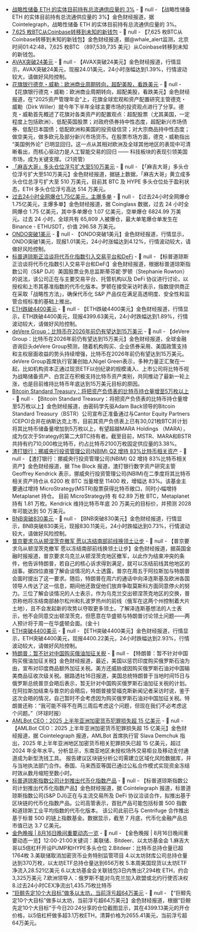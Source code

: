 - [战略性储备 ETH 的实体目前持有总流通供应量的 3%](https://x.com/Cointelegraph/status/1956778211364278624) - 📰 null - 【战略性储备 ETH 的实体目前持有总流通供应量的 3%】金色财经报道，据Cointelegraph，战略性储备 ETH 的实体目前持有总流通供应量的 3%。
- [7,625 枚BTC从Coinbase转移到未知的新钱包](https://whale-alert.io/transaction/bitcoin/f0d97ddca4c13d6ae984cd770174d8ac719ad5e7ccd1f5fa03e13ff0575e6407) - 📰 null - 【7,625 枚BTC从Coinbase转移到未知的新钱包】金色财经报道，据@whale_alert监测，北京时间01:42:48，7,625 枚BTC （897,539,735 美元）从Coinbase转移到未知的新钱包。
- [AVAX突破24美元]() - 📰 null - 【AVAX突破24美元】金色财经报道，行情显示，AVAX突破24美元，现报24.01美元，24小时涨幅达到1.39%，行情波动较大，请做好风险控制。
- [花旗银行德克・威勒：欧洲商业周期转向，超配美股，看跌美元]() - 📰 null - 【花旗银行德克・威勒：欧洲商业周期转向，超配美股，看跌美元】金色财经报道，在“2025资产管理年会”上，花旗全球宏观和资产配置研究主管德克・威勒（Dirk Willer）就今年下半年全球主要市场的投资观点进行了分享。德克・威勒首先概述了花旗对各类资产的配置观点：超配股票（尤其美国，一定程度上包括欧洲）、低配英国股票；对政府债券持中性态度，超配新兴市场债券、低配日本国债；低配欧洲和美国的投资级信贷；对大宗商品持中性态度；做空美元，做多欧元及部分新兴市场货币。在股票市场方面，德克・威勒指出 “美国例外论” 已明显回归，这一点从其相对欧洲及全球其他地区的表现中可清晰看出，而核心驱动力是人工智能交易的回归 —— 科技板块的表现引领美国市场，成为关键支撑。（21资管）
- [「麻吉大哥」多头仓位浮亏扩大至510万美元]() - 📰 null - 【「麻吉大哥」多头仓位浮亏扩大至510万美元】金色财经报道，据链上数据，「麻吉大哥」黄立成多头仓位总浮亏扩大至 510 万美元，目前其 BTC 及 HYPE 多头仓位处于盈利状态，ETH 多头仓位浮亏高达 514 万美元。
- [过去24小时全网爆仓1.75亿美元，主爆多单]() - 📰 null - 【过去24小时全网爆仓1.75亿美元，主爆多单】金色财经报道，据 Coinglass 数据，过去 24 小时全网爆仓 1.75 亿美元，其中多单爆仓 1.07 亿美元，空单爆仓 6824.99 万美元。过去 24 小时，全球共有 65,809 人被爆仓，最大单笔爆仓单发生在 Binance - ETHUSDT，价值 296.58 万美元。
- [ONDO突破1美元]() - 📰 null - 【ONDO突破1美元】金色财经报道，行情显示，ONDO突破1美元，现报1.01美元，24小时涨幅达到4.12%，行情波动较大，请做好风险控制。
- [标普道琼斯正洽谈将代币化指数引入交易平台和DeFi](https://cointelegraph.com/news/sp-dow-jones-tokenized-indexes-exchanges-defi) - 📰 null - 【标普道琼斯正洽谈将代币化指数引入交易平台和DeFi】金色财经报道，根据标普道琼斯指数公司（S&P DJI）美国股票业务总监斯蒂芬妮·罗顿（Stephanie Rowton）的说法，该公司正在与主要交易平台、托管机构以及 DeFi 协议进行讨论，以授权和上市其基准指数的代币化版本。罗顿在接受采访时表示，指数提供商正在采取「战略性方法」，确保代币化 S&P 产品仅在满足高透明度、安全性和监管合规标准的基础上推出。
- [ETH跌破4400美元]() - 📰 null - 【ETH跌破4400美元】金色财经报道，行情显示，ETH跌破4400美元，现报4399.63美元，24小时跌幅达到1.89%，行情波动较大，请做好风险控制。
- [deVere Group：比特币在2026年前仍有望达到15万美元](https://www.crowdfundinsider.com/2025/08/247615-bitcoin-still-tracking-to-150k-before-2026/) - 📰 null - 【deVere Group：比特币在2026年前仍有望达到15万美元】金色财经报道，全球金融咨询巨头deVere Group预测，随着机构购买、企业债券采用、美国政策支持和主权层面收益的势头持续增强，比特币在2026年前仍有望达到15万美元。deVere Group首席执行官兼创始人Nigel Green表示，多种力量正汇聚在一起，比如机构资本正通过现货ETF以创纪录的规模涌入、上市公司将比特币视为战略储备资产、白宫正在积极支持比特币资产类别，共同推动了最新一轮上涨，也是目前维持比特币年底达到15万美元目标的原因。
- [Bitcoin Standard Treasury：将把资产负债表的比特币持仓量增至5万枚以上](https://www.coindesk.com/markets/2025/08/16/adam-back-s-usd2-1b-bitcoin-treasury-play-set-to-challenge-mara-in-btc-holdings) - 📰 null - 【Bitcoin Standard Treasury：将把资产负债表的比特币持仓量增至5万枚以上】金色财经报道，由密码学先驱Adam Back领导的Bitcoin Standard Treasury（BSTR）公司宣布正准备通过与Cantor Equity Partners (CEPO)合并在纳斯达克上市，目前其资产负债表上已有30,021枚BTC并计划将其比特币储备量增加到5万枚以上，有望超越MARA Holdings （MARA），成为仅次于Strategy的第二大BTC持有者。截至目前，MSTR、MARA和BSTR共持有约710,000枚比特币，约占比特币2100万枚固定供应量的3.38%。
- [渣打银行：挪威央行投资管理公司(NBIM) Q2 增持 83%比特币相关资产​]() - 📰 null - 【渣打银行：挪威央行投资管理公司(NBIM) Q2 增持 83%比特币相关资产​】金色财经报道，据 The Block 报道，渣打银行数字资产研究主管 Geoffrey Kendrick 表示，挪威央行投资管理公司(NBIM)在二季度将其比特币相关资产持仓从 6200 枚 BTC 当量增至 11400 枚，增幅达 83%。该基金主要通过增持 MicroStrategy(MSTR)股票获得比特币敞口，同时小幅增持 Metaplanet 持仓。 
目前 MicroStrategy持 有 62.89 万枚 BTC，Metaplanet 持有 1.81 万枚。Kendrick 维持比特币年底 20 万美元的目标价，并预测 2028 年可能达到 50 万美元。
- [BNB突破830美元]() - 📰 null - 【BNB突破830美元】金色财经报道，行情显示，BNB突破830美元，现报830.11美元，24小时跌幅达到0.73%，行情波动较大，请做好风险控制。
- [普京要求乌从顿涅茨克撤军 愿以冻结南部前线换领土让步]() - 📰 null - 【普京要求乌从顿涅茨克撤军 愿以冻结南部前线换领土让步】金色财经报道，据英国金融时报报道，普京要求乌克兰从顿涅茨克地区撤军，以此作为结束冲突的条件，他告诉特朗普，若自己的核心诉求得到满足，就可以冻结前线其他地区的战事。据四位直接了解会谈情况的人士透露，普京在周五于阿拉斯加与特朗普会面时提出了这一要求。随后，特朗普在周六的通话中向泽连斯基及欧洲各国领导人传达了这一信息，期间他还敦促他们放弃争取莫斯科方面同意停火的努力。三位了解会谈情况的人士表示，作为乌克兰交出顿涅茨克地区的交换，普京称他将冻结南部赫尔松州和扎波罗热州的前线（俄军在这两个州控制着大片土地），且不会发起新的攻势以夺取更多领土。了解泽连斯基想法的人士表示，他不会同意交出顿涅茨克，但愿意在华盛顿与特朗普讨论领土问题——两人预计将于周一在华盛顿会面。(金十)
- [ETH突破4400美元]() - 📰 null - 【ETH突破4400美元】金色财经报道，行情显示，ETH突破4400美元，现报4400.22美元，24小时跌幅达到2.93%，行情波动较大，请做好风险控制。
- [特朗普：暂不针对中国购买俄油加征关税]() - 📰 null - 【特朗普：暂不针对中国购买俄油加征关税】金色财经报道，最近，美国以惩罚印度购买俄罗斯石油为由，宣布对印度商品额外加征关税。美方还威胁或因购买俄罗斯石油对中国输美商品征收次级关税。据路透社16日报道，美国总统特朗普于当地时间15日与俄罗斯总统普京会晤后表示，暂无针对中国购买俄罗斯石油加征关税的计划。在阿拉斯加结束与普京的会晤后，特朗普接受福克斯新闻记者采访时说，鉴于这次会晤的情况，自己暂时不会考虑因为购买俄罗斯石油对中国加征关税。特朗普还称：“我可能不得不在两三周后考虑这个问题，但现在我们不必考虑这个问题。”（环球时报）
- [AMLBot CEO：2025 上半年亚洲加密货币犯罪损失超 15 亿美元]() - 📰 null - 【AMLBot CEO：2025 上半年亚洲加密货币犯罪损失超 15 亿美元】金色财经报道，据 Cointelegraph 报道，AMLBot 首席执行官 Slava Demchuk 指出，2025 年上半年亚洲地区加密货币相关犯罪损失已超 15 亿美元，超过 2024 年全年水平。分析显示，东南亚地区未授权场外交易柜台及移动支付通道成为新型洗钱工具。 
报告建议区块链分析公司需建立区域化风险数据库，并与当地执法部门合作。泰国、马来西亚等国已通过公私合作模式实现资金冻结时效从数月缩短至数小时。
- [标普道琼斯指数公司计划推出代币化指数产品]() - 📰 null - 【标普道琼斯指数公司计划推出代币化指数产品】金色财经报道，据 Cointelegraph 报道，标普道琼斯指数公司(S&P DJI)正在与主流交易所及 DeFi 协议洽谈合作，拟推出基于区块链的代币化指数产品。公司高管表示，首批产品可能包括标普 500 指数和道琼斯工业平均指数的代币化版本。 
该公司此前已与 Centrifuge 合作推出基于标普 500 的链上指数基金。数据显示，截至 7 月底，代币化金融产品总市值已达 3.7 亿美元。
- [金色晚报 | 8月16日晚间重要动态一览]() - 📰 null - 【金色晚报 | 8月16日晚间重要动态一览】12:00-21:00关键词：美联储、Bitdeer、以太坊基金会 
1.麻吉大哥以5倍杠杆开设PUMP和HYPE多头仓位 
2.Bitdeer：比特币总持仓量已超1764枚 
3.美联储取消加密货币业务特别监管项目 
4.以太坊财库公司总持仓量达到370万枚，以太坊ETF总持仓量达到656万枚 
5.本周美国现货以太坊ETF净流入28.521亿美元 
6.以太坊基金会关联钱包3日内售出7,294枚 ETH，约合3,325万美元 
7.欧洲领导人：俄罗斯不能对乌克兰加入欧盟或北约行使否决权 
8.过去24小时CEX净流出1,435.75枚比特币
- [“巨鲸先定10个大目标”做多以太坊，当前浮亏超64万美元]() - 📰 null - 【“巨鲸先定10个大目标”做多以太坊，当前浮亏超64万美元】金色财经报道，根据“巨鲸先定10个大目标”于今日20:24分享的仓位截图显示，其在4399.13美元的开仓价格，以5倍杠杆做多超3.1万枚ETH，清算价格为2655.41美元，当前浮亏超64万美元。
